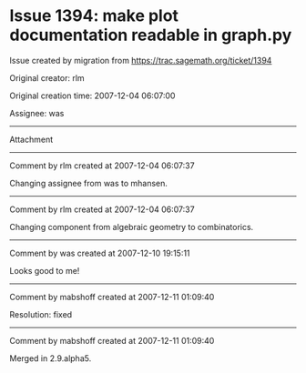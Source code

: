 # Issue 1394: make plot documentation readable in graph.py

Issue created by migration from https://trac.sagemath.org/ticket/1394

Original creator: rlm

Original creation time: 2007-12-04 06:07:00

Assignee: was




---

Attachment


---

Comment by rlm created at 2007-12-04 06:07:37

Changing assignee from was to mhansen.


---

Comment by rlm created at 2007-12-04 06:07:37

Changing component from algebraic geometry to combinatorics.


---

Comment by was created at 2007-12-10 19:15:11

Looks good to me!


---

Comment by mabshoff created at 2007-12-11 01:09:40

Resolution: fixed


---

Comment by mabshoff created at 2007-12-11 01:09:40

Merged in 2.9.alpha5.
